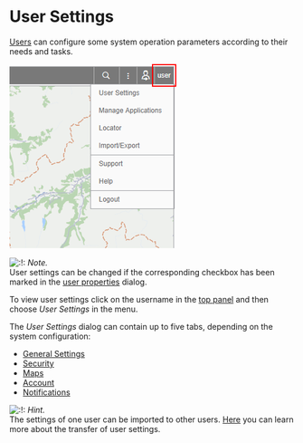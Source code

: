 # User Settings

[Users](https://docs.wialon.com/en/hosting/cms/users/users) can configure some system operation parameters according to their needs and tasks.

![](../../.gitbook/assets/image.png)

![:!:](https://docs.wialon.com/en/hosting/lib/images/smileys/icon_exclaim.gif) _Note._  
User settings can be changed if the corresponding checkbox has been marked in the [user properties](https://docs.wialon.com/en/hosting/cms/users/props#general) dialog.

To view user settings click on the username in the [top panel](https://docs.wialon.com/en/hosting/user/gui/top) and then choose _User Settings_ in the menu.

The _User Settings_ dialog can contain up to five tabs, depending on the system configuration:

* [General Settings](https://docs.wialon.com/en/hosting/user/set/general)
* [Security](https://docs.wialon.com/en/hosting/user/set/security)
* [Maps](https://docs.wialon.com/en/hosting/user/set/maps)
* [Account](https://docs.wialon.com/en/hosting/user/set/account)
* [Notifications](https://docs.wialon.com/en/hosting/user/set/notifications)

![:!:](https://docs.wialon.com/en/hosting/lib/images/smileys/icon_exclaim.gif) _Hint._  
The settings of one user can be imported to other users. [Here](https://docs.wialon.com/en/hosting/cms/port/set) you can learn more about the transfer of user settings.  


